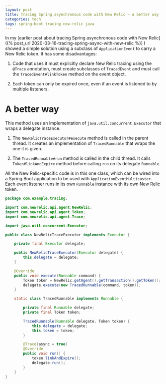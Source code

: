 ```yaml
---
layout: post
title: Tracing Spring asynchronous code with New Relic – a better way
categories: tech
tags: spring-boot tracing new-relic java
---
```


In my [earlier post about tracing Spring asynchronous code with New Relic]({% post_url
2020-03-16-tracing-spring-async-with-new-relic %}) I showed a simple solution using a
subclass of `ApplicationEvent` to carry a New Relic token. It has some disadvantages:

1. Code that uses it must explicitly declare New Relic tracing using the `@Trace`
   annotation, must create subclasses of `TracedEvent` and must call the
   `TracedEvent#linkToken` method on the event object.
   
2. Each token can only be expired once, even if an event is listened to by multiple
   listeners.

# A better way

This method uses an implementation of `java.util.concurrent.Executor` that wraps a
delegate instance.

1. The `NewRelicTraceExecutor#execute` method is called in the parent thread. It creates an implementation
   of `TracedRunnable` that wraps the one it is given.

2. The `TracedRunnable#run` method is called in the child thread. It calls `Token#linkAndExpire` method
   before calling `run` on its delegate `Runnable`.
   
All the New Relic-specific code is in this one class, which can be wired into a Spring Boot
application to be used with `ApplicationEventMulticaster`. Each event listener runs in its own
`Runnable` instance with its own New Relic token.

```java
package com.example.tracing;

import com.newrelic.api.agent.NewRelic;
import com.newrelic.api.agent.Token;
import com.newrelic.api.agent.Trace;

import java.util.concurrent.Executor;

public class NewRelicTraceExecutor implements Executor {

    private final Executor delegate;

    public NewRelicTraceExecutor(Executor delegate) {
        this.delegate = delegate;
    }

    @Override
    public void execute(Runnable command) {
        Token token = NewRelic.getAgent().getTransaction().getToken();
        delegate.execute(new TracedRunnable(command, token));
    }

    static class TracedRunnable implements Runnable {

        private final Runnable delegate;
        private final Token token;

        TracedRunnable(Runnable delegate, Token token) {
            this.delegate = delegate;
            this.token = token;
        }

        @Trace(async = true)
        @Override
        public void run() {
            token.linkAndExpire();
            delegate.run();
        }
    }
}
```

